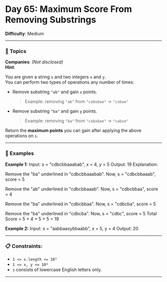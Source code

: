 # Day 65: Maximum Score From Removing Substrings  
**Difficulty**: Medium  

---

### 🧠 Topics  
**Companies**: *(Not disclosed)*  
**Hint**:  

You are given a string `s` and two integers `x` and `y`.  
You can perform two types of operations any number of times:

- Remove substring `"ab"` and gain `x` points.  
  > Example: removing `"ab"` from `"cabxbae"` → `"cxbae"`  

- Remove substring `"ba"` and gain `y` points.  
  > Example: removing `"ba"` from `"cabxbae"` → `"cabxe"`  

Return the **maximum points** you can gain after applying the above operations on `s`.

---

### 📘 Examples

**Example 1:**
Input: s = "cdbcbbaaabab", x = 4, y = 5
Output: 19
Explanation:

Remove the "ba" underlined in "cdbcbbaaabab". Now, s = "cdbcbbaaab", score = 5

Remove the "ab" underlined in "cdbcbbaaab". Now, s = "cdbcbbaa", score = 4

Remove the "ba" underlined in "cdbcbbaa". Now, s = "cdbcba", score = 5

Remove the "ba" underlined in "cdbcba". Now, s = "cdbc", score = 5
Total Score = 5 + 4 + 5 + 5 = 19


**Example 2:**
Input: s = "aabbaaxybbaabb", x = 5, y = 4
Output: 20

---

### 📋 Constraints:
- `1 <= s.length <= 10⁵`  
- `1 <= x, y <= 10⁴`  
- `s` consists of lowercase English letters only.

---
